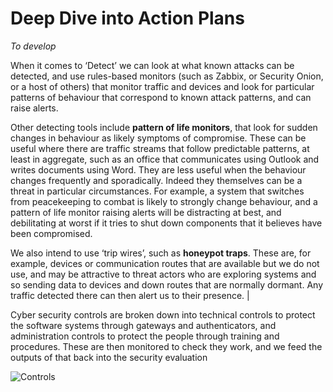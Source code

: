 # Deep Dive into Action Plans

*To develop* 



When it  comes to ‘Detect’ we can look at what known attacks can be detected, and use rules-based monitors (such as Zabbix, or Security Onion, or a host of others) that  monitor traffic and devices and look for particular patterns of behaviour  that correspond to known attack patterns, and can raise alerts.     

Other  detecting tools include **pattern of life monitors**, that look for sudden  changes in behaviour as likely symptoms of compromise. These can be useful  where there are traffic streams that follow predictable patterns, at least in  aggregate, such as an office that communicates using Outlook and writes  documents using Word. They are less useful when the behaviour changes  frequently and sporadically. Indeed they themselves can be a threat in  particular circumstances. For example, a system that switches from peacekeeping  to combat is likely to strongly change behaviour, and a pattern of life  monitor raising alerts will be distracting at best, and debilitating at worst  if it tries to shut down components that it believes have been compromised.     

We also  intend to use ‘trip wires’, such as **honeypot traps**. These are, for  example, devices or communication routes that are available but we do not  use, and may be attractive to threat actors who are exploring systems and so  sending data to devices and down routes that are normally dormant. Any  traffic detected there can then alert us to their presence. |



Cyber security controls are broken down into technical controls to protect the software systems through gateways and authenticators, and administration controls to protect the people through training and procedures. These are then monitored to check they work, and we feed the outputs of that back into the security evaluation

![Controls](D:\code-workspace\SbD-Playbook@us\SecureByDesign-Playbooks\explain\Controls.png)



